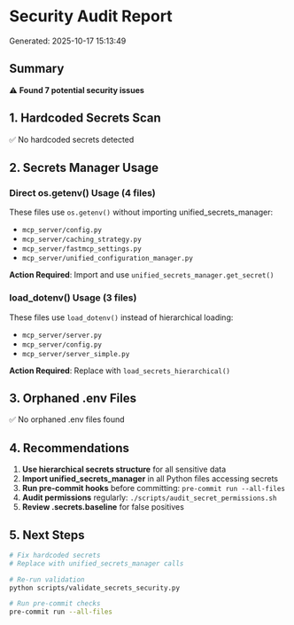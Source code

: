 # Security Audit Report

Generated: 2025-10-17 15:13:49

## Summary

⚠️  **Found 7 potential security issues**

## 1. Hardcoded Secrets Scan

✅ No hardcoded secrets detected

## 2. Secrets Manager Usage

### Direct os.getenv() Usage (4 files)

These files use `os.getenv()` without importing unified_secrets_manager:

- `mcp_server/config.py`
- `mcp_server/caching_strategy.py`
- `mcp_server/fastmcp_settings.py`
- `mcp_server/unified_configuration_manager.py`

**Action Required**: Import and use `unified_secrets_manager.get_secret()`

### load_dotenv() Usage (3 files)

These files use `load_dotenv()` instead of hierarchical loading:

- `mcp_server/server.py`
- `mcp_server/config.py`
- `mcp_server/server_simple.py`

**Action Required**: Replace with `load_secrets_hierarchical()`

## 3. Orphaned .env Files

✅ No orphaned .env files found

## 4. Recommendations

1. **Use hierarchical secrets structure** for all sensitive data
2. **Import unified_secrets_manager** in all Python files accessing secrets
3. **Run pre-commit hooks** before committing: `pre-commit run --all-files`
4. **Audit permissions** regularly: `./scripts/audit_secret_permissions.sh`
5. **Review .secrets.baseline** for false positives

## 5. Next Steps

```bash
# Fix hardcoded secrets
# Replace with unified_secrets_manager calls

# Re-run validation
python scripts/validate_secrets_security.py

# Run pre-commit checks
pre-commit run --all-files
```